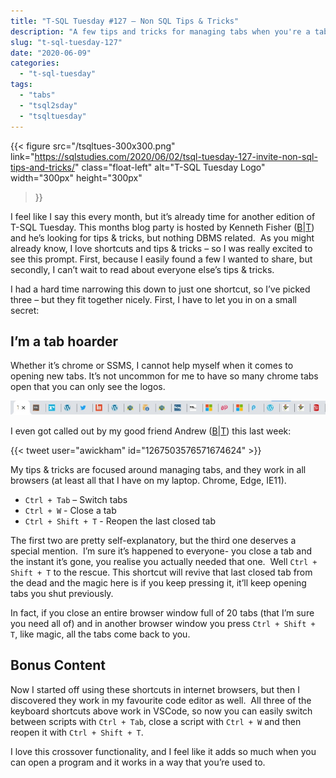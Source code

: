 ```yaml
---
title: "T-SQL Tuesday #127 – Non SQL Tips & Tricks"
description: "A few tips and tricks for managing tabs when you're a tab hoarder..."
slug: "t-sql-tuesday-127"
date: "2020-06-09"
categories:
  - "t-sql-tuesday"
tags:
  - "tabs"
  - "tsql2sday"
  - "tsqltuesday"
---
```


{{<
  figure src="/tsqltues-300x300.png"
         link="https://sqlstudies.com/2020/06/02/tsql-tuesday-127-invite-non-sql-tips-and-tricks/"
         class="float-left"
         alt="T-SQL Tuesday Logo"
         width="300px"
         height="300px"
>}}

I feel like I say this every month, but it’s already time for another edition of T-SQL Tuesday. This months blog party is hosted by Kenneth Fisher ([B](https://sqlstudies.com/)|[T](https://twitter.com/sqlstudent144)) and he’s looking for tips & tricks, but nothing DBMS related.  As you might already know, I love shortcuts and tips & tricks – so I was really excited to see this prompt. First, because I easily found a few I wanted to share, but secondly, I can’t wait to read about everyone else’s tips & tricks.

I had a hard time narrowing this down to just one shortcut, so I’ve picked three – but they fit together nicely. First, I have to let you in on a small secret:

## I’m a tab hoarder

Whether it’s chrome or SSMS, I cannot help myself when it comes to opening new tabs. It’s not uncommon for me to have so many chrome tabs open that you can only see the logos.

![Chrome browser tabs](tabsShort.png)

I even got called out by my good friend Andrew ([B](https://awickham.com/)|[T](https://twitter.com/awickham)) this last week:

{{< tweet user="awickham" id="1267503576571674624" >}}

My tips & tricks are focused around managing tabs, and they work in all browsers (at least all that I have on my laptop. Chrome, Edge, IE11).

- `Ctrl + Tab` – Switch tabs
- `Ctrl + W` - Close a tab
- `Ctrl + Shift + T` - Reopen the last closed tab

The first two are pretty self-explanatory, but the third one deserves a special mention.  I’m sure it’s happened to everyone- you close a tab and the instant it’s gone, you realise you actually needed that one.  Well `Ctrl + Shift + T` to the rescue. This shortcut will revive that last closed tab from the dead and the magic here is if you keep pressing it, it’ll keep opening tabs you shut previously.

In fact, if you close an entire browser window full of 20 tabs (that I’m sure you need all of) and in another browser window you press `Ctrl + Shift + T`, like magic, all the tabs come back to you.

## Bonus Content

Now I started off using these shortcuts in internet browsers, but then I discovered they work in my favourite code editor as well.  All three of the keyboard shortcuts above work in VSCode, so now you can easily switch between scripts with `Ctrl + Tab`, close a script with `Ctrl + W` and then reopen it with `Ctrl + Shift + T`.

I love this crossover functionality, and I feel like it adds so much when you can open a program and it works in a way that you’re used to.

